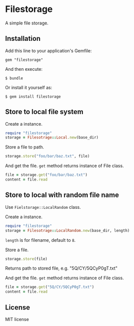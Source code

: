 # Filestorage

A simple file storage.

## Installation

Add this line to your application's Gemfile:

    gem "filestorage"

And then execute:

    $ bundle

Or install it yourself as:

    $ gem install filestorage

## Store to local file system

Create a instance.

```ruby
require "filestorage"
storage = Filesotrage::Local.new(base_dir)
```

Store a file to path.

```ruby
storage.store("foo/bar/baz.txt", file)
```

And get the file. `get` method returns instance of File class.

```ruby
file = storage.get("foo/bar/baz.txt")
content = file.read
```

## Store to local with random file name

Use `Fielstorage::LocalRandom` class.

Create a instance.

```ruby
require "filestorage"
storage = Filesotrage::LocalRandom.new(base_dir, length)
```

`length` is for filename, default to `8`.

Store a file.

```ruby
storage.store(file)
```

Returns path to stored file, e.g. "5Q/CY/5QCyP0gT.txt"

And get the file. `get` method returns instance of File class.

```ruby
file = storage.get("5Q/CY/5QCyP0gT.txt")
content = file.read
```

## License

MIT license
